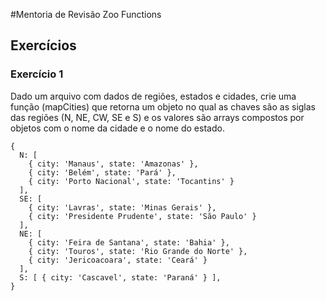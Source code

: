 #Mentoria de Revisão Zoo Functions

## Exercícios
### Exercício 1

Dado um arquivo com dados de regiões, estados e cidades, crie uma função (mapCities) que retorna um objeto no qual as chaves são as siglas das regiões (N, NE, CW, SE e S) e os valores são arrays compostos por objetos com o nome da cidade e o nome do estado.

```
{
  N: [
    { city: 'Manaus', state: 'Amazonas' },
    { city: 'Belém', state: 'Pará' },
    { city: 'Porto Nacional', state: 'Tocantins' }
  ],
  SE: [
    { city: 'Lavras', state: 'Minas Gerais' },
    { city: 'Presidente Prudente', state: 'São Paulo' }
  ],
  NE: [
    { city: 'Feira de Santana', state: 'Bahia' },
    { city: 'Touros', state: 'Rio Grande do Norte' },
    { city: 'Jericoacoara', state: 'Ceará' }
  ],
  S: [ { city: 'Cascavel', state: 'Paraná' } ],
}

